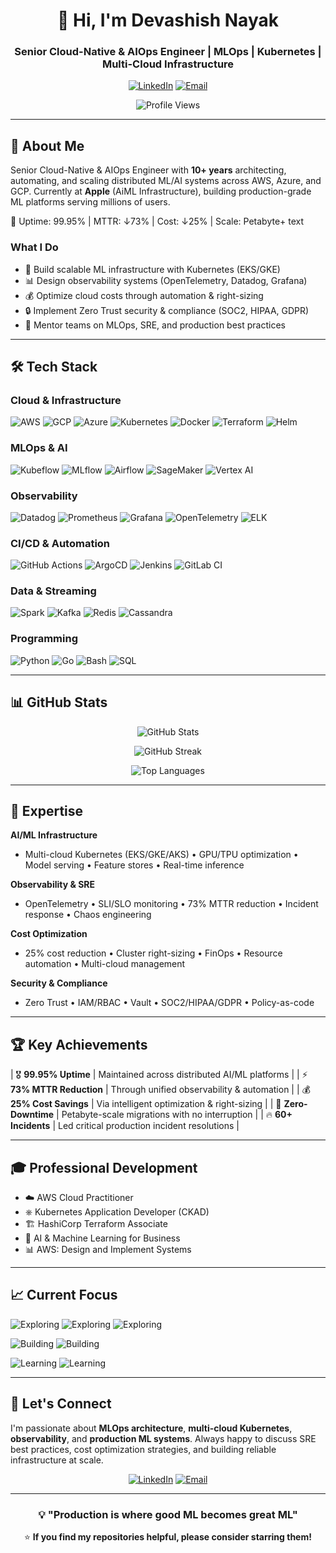 <div align="center">

# 👋 Hi, I'm Devashish Nayak

### Senior Cloud-Native & AIOps Engineer | MLOps | Kubernetes | Multi-Cloud Infrastructure

[![LinkedIn](https://img.shields.io/badge/LinkedIn-0077B5?style=for-the-badge&logo=linkedin&logoColor=white)](YOUR-LINKEDIN-URL)
[![Email](https://img.shields.io/badge/Email-D14836?style=for-the-badge&logo=gmail&logoColor=white)](mailto:YOUR-EMAIL)

![Profile Views](https://komarev.com/ghpvc/?username=dev-opsss&color=blueviolet&style=flat-square)

</div>

---

## 🚀 About Me

Senior Cloud-Native & AIOps Engineer with **10+ years** architecting, automating, and scaling distributed ML/AI systems across AWS, Azure, and GCP. Currently at **Apple** (AiML Infrastructure), building production-grade ML platforms serving millions of users.

🎯 Uptime: 99.95% | MTTR: ↓73% | Cost: ↓25% | Scale: Petabyte+
text

### What I Do
- 🤖 Build scalable ML infrastructure with Kubernetes (EKS/GKE)
- 📊 Design observability systems (OpenTelemetry, Datadog, Grafana)
- 💰 Optimize cloud costs through automation & right-sizing
- 🔒 Implement Zero Trust security & compliance (SOC2, HIPAA, GDPR)
- 🤝 Mentor teams on MLOps, SRE, and production best practices

---

## 🛠️ Tech Stack

### Cloud & Infrastructure
![AWS](https://img.shields.io/badge/AWS-FF9900?style=flat-square&logo=amazonaws&logoColor=white)
![GCP](https://img.shields.io/badge/GCP-4285F4?style=flat-square&logo=google-cloud&logoColor=white)
![Azure](https://img.shields.io/badge/Azure-0078D4?style=flat-square&logo=microsoft-azure&logoColor=white)
![Kubernetes](https://img.shields.io/badge/Kubernetes-326CE5?style=flat-square&logo=kubernetes&logoColor=white)
![Docker](https://img.shields.io/badge/Docker-2496ED?style=flat-square&logo=docker&logoColor=white)
![Terraform](https://img.shields.io/badge/Terraform-7B42BC?style=flat-square&logo=terraform&logoColor=white)
![Helm](https://img.shields.io/badge/Helm-0F1689?style=flat-square&logo=helm&logoColor=white)

### MLOps & AI
![Kubeflow](https://img.shields.io/badge/Kubeflow-0091EA?style=flat-square&logo=kubeflow&logoColor=white)
![MLflow](https://img.shields.io/badge/MLflow-0194E2?style=flat-square&logo=mlflow&logoColor=white)
![Airflow](https://img.shields.io/badge/Airflow-017CEE?style=flat-square&logo=apache-airflow&logoColor=white)
![SageMaker](https://img.shields.io/badge/SageMaker-FF9900?style=flat-square&logo=amazonaws&logoColor=white)
![Vertex AI](https://img.shields.io/badge/Vertex_AI-4285F4?style=flat-square&logo=google-cloud&logoColor=white)

### Observability
![Datadog](https://img.shields.io/badge/Datadog-632CA6?style=flat-square&logo=datadog&logoColor=white)
![Prometheus](https://img.shields.io/badge/Prometheus-E6522C?style=flat-square&logo=prometheus&logoColor=white)
![Grafana](https://img.shields.io/badge/Grafana-F46800?style=flat-square&logo=grafana&logoColor=white)
![OpenTelemetry](https://img.shields.io/badge/OpenTelemetry-000000?style=flat-square&logo=opentelemetry&logoColor=white)
![ELK](https://img.shields.io/badge/ELK-005571?style=flat-square&logo=elastic&logoColor=white)

### CI/CD & Automation
![GitHub Actions](https://img.shields.io/badge/GitHub_Actions-2088FF?style=flat-square&logo=github-actions&logoColor=white)
![ArgoCD](https://img.shields.io/badge/ArgoCD-EF7B4D?style=flat-square&logo=argo&logoColor=white)
![Jenkins](https://img.shields.io/badge/Jenkins-D24939?style=flat-square&logo=jenkins&logoColor=white)
![GitLab CI](https://img.shields.io/badge/GitLab_CI-FCA121?style=flat-square&logo=gitlab&logoColor=white)

### Data & Streaming
![Spark](https://img.shields.io/badge/Spark-E25A1C?style=flat-square&logo=apache-spark&logoColor=white)
![Kafka](https://img.shields.io/badge/Kafka-231F20?style=flat-square&logo=apache-kafka&logoColor=white)
![Redis](https://img.shields.io/badge/Redis-DC382D?style=flat-square&logo=redis&logoColor=white)
![Cassandra](https://img.shields.io/badge/Cassandra-1287B1?style=flat-square&logo=apache-cassandra&logoColor=white)

### Programming
![Python](https://img.shields.io/badge/Python-3776AB?style=flat-square&logo=python&logoColor=white)
![Go](https://img.shields.io/badge/Go-00ADD8?style=flat-square&logo=go&logoColor=white)
![Bash](https://img.shields.io/badge/Bash-4EAA25?style=flat-square&logo=gnu-bash&logoColor=white)
![SQL](https://img.shields.io/badge/SQL-4479A1?style=flat-square&logo=postgresql&logoColor=white)

---

## 📊 GitHub Stats

<div align="center">

![GitHub Stats](https://github-readme-stats.vercel.app/api?username=dev-opsss&show_icons=true&theme=tokyonight&hide_border=true&count_private=true)

![GitHub Streak](https://github-readme-streak-stats.herokuapp.com/?user=dev-opsss&theme=tokyonight&hide_border=true)

![Top Languages](https://github-readme-stats.vercel.app/api/top-langs/?username=dev-opsss&layout=compact&theme=tokyonight&hide_border=true)

</div>

---

## 🎯 Expertise

**AI/ML Infrastructure**
- Multi-cloud Kubernetes (EKS/GKE/AKS) • GPU/TPU optimization • Model serving • Feature stores • Real-time inference

**Observability & SRE**
- OpenTelemetry • SLI/SLO monitoring • 73% MTTR reduction • Incident response • Chaos engineering

**Cost Optimization**
- 25% cost reduction • Cluster right-sizing • FinOps • Resource automation • Multi-cloud management

**Security & Compliance**
- Zero Trust • IAM/RBAC • Vault • SOC2/HIPAA/GDPR • Policy-as-code

---

## 🏆 Key Achievements

| 🎖️ **99.95% Uptime** | Maintained across distributed AI/ML platforms |
| ⚡ **73% MTTR Reduction** | Through unified observability & automation |
| 💰 **25% Cost Savings** | Via intelligent optimization & right-sizing |
| 🚀 **Zero-Downtime** | Petabyte-scale migrations with no interruption |
| 🔥 **60+ Incidents** | Led critical production incident resolutions |

---

## 🎓 Professional Development

- ☁️ AWS Cloud Practitioner
- ⎈ Kubernetes Application Developer (CKAD)
- 🏗️ HashiCorp Terraform Associate
- 🤖 AI & Machine Learning for Business
- 📊 AWS: Design and Implement Systems

---

## 📈 Current Focus

![Exploring](https://img.shields.io/badge/Exploring-LLMOps-blue?style=flat-square)
![Exploring](https://img.shields.io/badge/Exploring-FinOps-blue?style=flat-square)
![Exploring](https://img.shields.io/badge/Exploring-K8s_Operators-blue?style=flat-square)

![Building](https://img.shields.io/badge/Building-Multi--modal_Inference-green?style=flat-square)
![Building](https://img.shields.io/badge/Building-Drift_Detection-green?style=flat-square)

![Learning](https://img.shields.io/badge/Learning-Cost_Attribution-orange?style=flat-square)
![Learning](https://img.shields.io/badge/Learning-AI_Observability-orange?style=flat-square)


---

## 💬 Let's Connect

I'm passionate about **MLOps architecture**, **multi-cloud Kubernetes**, **observability**, and **production ML systems**. Always happy to discuss SRE best practices, cost optimization strategies, and building reliable infrastructure at scale.

<div align="center">

[![LinkedIn](https://img.shields.io/badge/Connect_on_LinkedIn-0077B5?style=for-the-badge&logo=linkedin&logoColor=white)](https://www.linkedin.com/in/devashishnayak/)
[![Email](https://img.shields.io/badge/Send_Email-D14836?style=for-the-badge&logo=gmail&logoColor=white)](mailto:dev.nayakops@outlook.com)

</div>

---

<div align="center">

### 💡 "Production is where good ML becomes great ML"

⭐ **If you find my repositories helpful, please consider starring them!**

</div>
